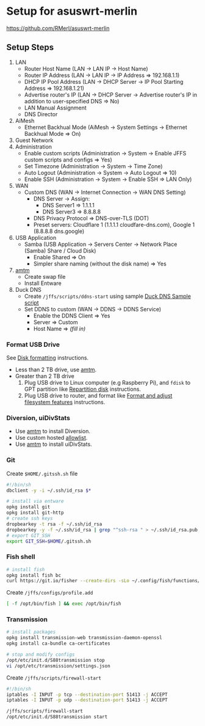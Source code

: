 # Setup for asuswrt-merlin
https://github.com/RMerl/asuswrt-merlin

## Setup Steps
1. LAN
    * Router Host Name (LAN -> LAN IP -> Host Name)
    * Router IP Address (LAN -> LAN IP -> IP Address => 192.168.1.1)
    * DHCP IP Pool Address (LAN -> DHCP Server -> IP Pool Starting Address => 192.168.1.21)
    * Advertise router's IP (LAN -> DHCP Server -> Advertise router's IP in addition to user-specified DNS => No)
    * LAN Manual Assignment
    * DNS Director
1. AiMesh
    * Ethernet Backhual Mode (AiMesh -> System Settings -> Ethernet Backhual Mode => On)
1. Guest Network
1. Administration
    * Enable custom scripts (Administration -> System -> Enable JFFS custom scripts and configs	=> Yes)
    * Set Timezone (Administration -> System -> Time Zone)
    * Auto Logout (Administration -> System -> Auto Logout => 10)
    * Enable SSH (Administration -> System -> Enable SSH => LAN Only)
1. WAN
    * Custom DNS (WAN -> Internet Connection -> WAN DNS Setting)
      * DNS Server -> Assign:
        * DNS Server1 => 1.1.1.1
        * DNS Server3 => 8.8.8.8
      * DNS Privacy Protocol => DNS-over-TLS (DOT)
      * Preset servers: Cloudflare 1 (1.1.1.1 cloudfare-dns.com), Google 1 (8.8.8.8 dns.google)
1. USB Application
    * Samba (USB Application -> Servers Center -> Network Place (Samba) Share / Cloud Disk)
      * Enable Shared => On
      * Simpler share naming (without the disk name) => Yes
1. [amtm](https://diversion.ch/amtm.html)
    * Create swap file
    * Install Entware
1. Duck DNS
    * Create `/jffs/scripts/ddns-start` using sample [Duck DNS Sample script](https://github.com/RMerl/asuswrt-merlin.ng/wiki/DDNS-Sample-Scripts#duck-dns)
    * Set DDNS to custom (WAN -> DDNS -> DDNS Service)
      *  Enable the DDNS Client	=> Yes
      *  Server => Custom
      *  Host Name => *(fill in)*

### Format USB Drive

See [Disk formatting](https://github.com/RMerl/asuswrt-merlin.ng/wiki/Disk-formatting) instructions.

* Less than 2 TB drive, use [amtm](https://diversion.ch/amtm.html).
* Greater than 2 TB drive
  1. Plug USB drive to Linux computer (e.g Raspberry Pi), and `fdisk` to GPT partition like [Repartition disk](https://github.com/RMerl/asuswrt-merlin.ng/wiki/Disk-formatting#7-repartition-disk) instructions.
  2. Plug USB drive to router, and format like [Format and adjust filesystem features](https://github.com/RMerl/asuswrt-merlin.ng/wiki/Disk-formatting#8-format-and-adjust-filesystem-features) instructions.

### Diversion, uiDivStats

* Use [amtm](https://diversion.ch/amtm.html) to install Diversion.
* Use custom hosted [allowlist](https://raw.githubusercontent.com/johnkchiu/allowlist/master/domains/_full-list.txt).
* Use [amtm](https://diversion.ch/amtm.html) to install uiDivStats.

### Git
Create `$HOME/.gitssh.sh` file
```bash
#!/bin/sh
dbclient -y -i ~/.ssh/id_rsa $*
```

```bash
# install via entware
opkg install git
opkg install git-http
# create ssh keys
dropbearkey -t rsa -f ~/.ssh/id_rsa
dropbearkey -y -f ~/.ssh/id_rsa | grep "^ssh-rsa " > ~/.ssh/id_rsa.pub
# export GIT_SSH
export GIT_SSH=$HOME/.gitssh.sh
```

### Fish shell
```bash
# install fish
opkg install fish bc
curl https://git.io/fisher --create-dirs -sLo ~/.config/fish/functions/fisher.fish
```

Create `/jffs/configs/profile.add`
```bash
[ -f /opt/bin/fish ] && exec /opt/bin/fish
```

### Transmission
```bash
# install packages
opkg install transmission-web transmission-daemon-openssl
opkg install ca-bundle ca-certificates

# stop and modify configs
/opt/etc/init.d/S88transmission stop
vi /opt/etc/transmission/settings.json
```

Create `/jffs/scripts/firewall-start`
```bash
#!/bin/sh
iptables -I INPUT -p tcp --destination-port 51413 -j ACCEPT
iptables -I INPUT -p udp --destination-port 51413 -j ACCEPT
```

```bash
/jffs/scripts/firewall-start
/opt/etc/init.d/S88transmission start
```
